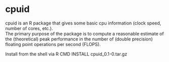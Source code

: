 cpuid
=====

cpuid is an R package that gives some basic cpu information (clock speed, number of cores, etc.).  
The primary purpose of the package is to compute a reasonable estimate of the (theoretical) peak
performance in the number of (double precision) floating point operations per second (FLOPS).

Install from the shell via 
R CMD INSTALL cpuid_0.1-0.tar.gz
